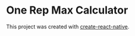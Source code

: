 # One Rep Max Calculator

This project was created with [create-react-native](https://github.com/react-community/create-react-native-app).